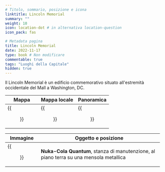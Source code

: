 ```yaml
---
# Titolo, sommario, posizione e icona
linktitle: Lincoln Memorial
summary: ""
weight: 10
icon: location-dot # in alternativa location-question
icon_pack: fas

# Metadata pagina
title: Lincoln Memorial
date: 2022-11-17
type: book # Non modificare
commentable: true
tags: "Luoghi della Capitale"
hidden: true
---
```




Il  Lincoln Memorial è un edificio commemorativo situato all'estremità occidentale del Mall a Washington, DC.

| Mappa | Mappa locale | Panoramica |
| ----- | ------------ | ---------- |
|  {{<figure src="Lincoln_Memorial_loc.webp">}} | {{<figure src="Lincoln_Memorial_loc_map.webp">}}  | {{<figure src="Lincoln_Memorial.webp">}}  |

| Immagine | Oggetto e posizione |
| -------- | ------------------- |
| {{<figure src="NCQ_Lincoln_Memorial.jpg">}}  |  **Nuka-Cola Quantum**, stanza di manutenzione, al piano terra su una mensola metallica |